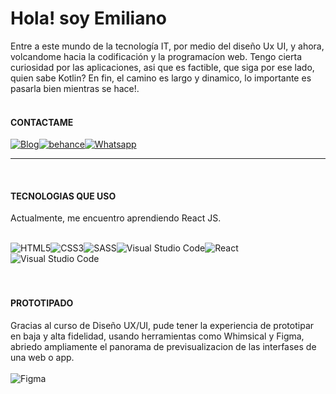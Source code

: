 # Hola! soy Emiliano
Entre a este mundo de la tecnología IT, por medio del diseño Ux UI, y ahora, volcandome hacia la codificación y la programacíon web.
Tengo cierta curiosidad por las aplicaciones, asi que es factible, que siga por ese lado, quien sabe Kotlin? En fin, el camino es largo y dinamico, lo importante es pasarla bien mientras se hace!.<br><br>

#### CONTACTAME
[![Blog](https://img.shields.io/badge/LinkedIn-0077B5?style=for-the-badge&logo=linkedin&logoColor=white)](https://www.linkedin.com/in/emiliano-agu-834544226/)[![behance](	https://img.shields.io/badge/Behance-0054F7?style=for-the-badge&logo=behance&logoColor=white)](https://www.behance.net/emilianocba)[![Whatsapp](https://img.shields.io/badge/WhatsApp-25D366?style=for-the-badge&logo=whatsapp&logoColor=white)](+543513441306)<br>

--- 
<br>

#### TECNOLOGIAS QUE USO
Actualmente, me encuentro aprendiendo React JS.

<div style="display: inline_block"><br>
  <img align="center" alt="HTML5" src="https://img.shields.io/badge/HTML5-E34F26?style=for-the-badge&logo=html5&logoColor=white"/><img align="center" alt="CSS3" src="https://img.shields.io/badge/CSS3-1572B6?style=for-the-badge&logo=css3&logoColor=white"/><img align="center" alt="SASS" src="https://img.shields.io/badge/Sass-CC6699?style=for-the-badge&logo=sass&logoColor=white"/><img align="center" alt="Visual Studio Code" src="https://img.shields.io/badge/JavaScript-F7DF1E?style=for-the-badge&logo=javascript&logoColor=black"/><img align="center" alt="React" src="https://img.shields.io/badge/React-20232A?style=for-the-badge&logo=react&logoColor=61DAFB"/><img align="center" alt="Visual Studio Code" src="https://img.shields.io/badge/Visual_Studio_Code-0078D4?style=for-the-badge&logo=visual%20studio%20code&logoColor=white"/>
</div><br><br>

#### PROTOTIPADO
Gracias al curso de Diseño UX/UI, pude tener la experiencia de prototipar en baja y alta fidelidad, usando herramientas como Whimsical y Figma, abriedo ampliamente el panorama de previsualizacion de las interfases de una web o app.
<br><br>
 ![Figma](https://img.shields.io/badge/figma-%23F24E1E.svg?style=for-the-badge&logo=figma&logoColor=white)


